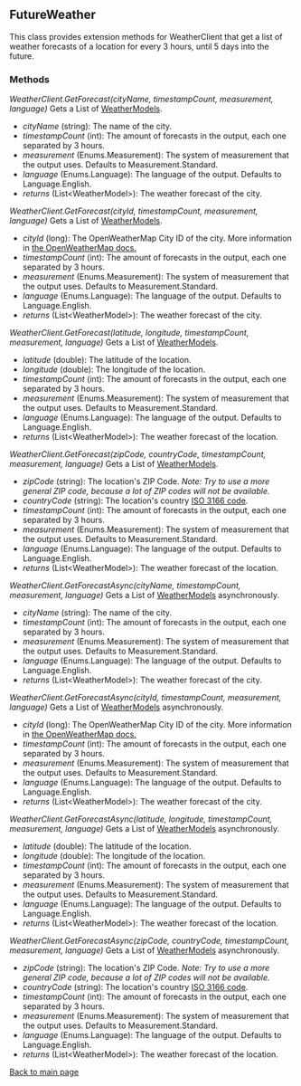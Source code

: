 ## FutureWeather
This class provides extension methods for WeatherClient that get a list of weather forecasts of a location for every 3 hours, until 5 days into the future.
### Methods
*WeatherClient.GetForecast(cityName, timestampCount, measurement, language)*
Gets a List of [WeatherModels](https://eloyespinosa.github.io/Weather.NET/docs/models/weather).
- *cityName* (string): The name of the city.
- *timestampCount* (int): The amount of forecasts in the output, each one separated by 3 hours.
- *measurement* (Enums.Measurement): The system of measurement that the output uses. Defaults to Measurement.Standard.
- *language* (Enums.Language): The language of the output. Defaults to Language.English.
- *returns* (List\<WeatherModel\>): The weather forecast of the city.

*WeatherClient.GetForecast(cityId, timestampCount, measurement, language)*
Gets a List of [WeatherModels](https://eloyespinosa.github.io/Weather.NET/docs/models/weather).
- *cityId* (long): The OpenWeatherMap City ID of the city. More information in [the OpenWeatherMap docs.](https://openweathermap.org/current#cityid)
- *timestampCount* (int): The amount of forecasts in the output, each one separated by 3 hours.
- *measurement* (Enums.Measurement): The system of measurement that the output uses. Defaults to Measurement.Standard.
- *language* (Enums.Language): The language of the output. Defaults to Language.English.
- *returns* (List\<WeatherModel\>): The weather forecast of the city.

*WeatherClient.GetForecast(latitude, longitude, timestampCount, measurement, language)*
Gets a List of [WeatherModels](https://eloyespinosa.github.io/Weather.NET/docs/models/weather).
- *latitude* (double): The latitude of the location.
- *longitude* (double): The longitude of the location.
- *timestampCount* (int): The amount of forecasts in the output, each one separated by 3 hours.
- *measurement* (Enums.Measurement): The system of measurement that the output uses. Defaults to Measurement.Standard.
- *language* (Enums.Language): The language of the output. Defaults to Language.English.
- *returns* (List\<WeatherModel\>): The weather forecast of the location.

*WeatherClient.GetForecast(zipCode, countryCode, timestampCount, measurement, language)*
Gets a List of [WeatherModels](https://eloyespinosa.github.io/Weather.NET/docs/models/weather).
- *zipCode* (string): The location's ZIP Code. *Note: Try to use a more general ZIP code, because a lot of ZIP codes will not be available.*
- *countryCode* (string): The location's country [ISO 3166 code](https://www.iso.org/obp/ui/#search).
- *timestampCount* (int): The amount of forecasts in the output, each one separated by 3 hours.
- *measurement* (Enums.Measurement): The system of measurement that the output uses. Defaults to Measurement.Standard.
- *language* (Enums.Language): The language of the output. Defaults to Language.English.
- *returns* (List\<WeatherModel\>): The weather forecast of the location.

*WeatherClient.GetForecastAsync(cityName, timestampCount, measurement, language)*
Gets a List of [WeatherModels](https://eloyespinosa.github.io/Weather.NET/docs/models/weather) asynchronously.
- *cityName* (string): The name of the city.
- *timestampCount* (int): The amount of forecasts in the output, each one separated by 3 hours.
- *measurement* (Enums.Measurement): The system of measurement that the output uses. Defaults to Measurement.Standard.
- *language* (Enums.Language): The language of the output. Defaults to Language.English.
- *returns* (List\<WeatherModel\>): The weather forecast of the city.

*WeatherClient.GetForecastAsync(cityId, timestampCount, measurement, language)*
Gets a List of [WeatherModels](https://eloyespinosa.github.io/Weather.NET/docs/models/weather) asynchronously.
- *cityId* (long): The OpenWeatherMap City ID of the city. More information in [the OpenWeatherMap docs.](https://openweathermap.org/current#cityid)
- *timestampCount* (int): The amount of forecasts in the output, each one separated by 3 hours.
- *measurement* (Enums.Measurement): The system of measurement that the output uses. Defaults to Measurement.Standard.
- *language* (Enums.Language): The language of the output. Defaults to Language.English.
- *returns* (List\<WeatherModel\>): The weather forecast of the city.

*WeatherClient.GetForecastAsync(latitude, longitude, timestampCount, measurement, language)*
Gets a List of [WeatherModels](https://eloyespinosa.github.io/Weather.NET/docs/models/weather) asynchronously.
- *latitude* (double): The latitude of the location.
- *longitude* (double): The longitude of the location.
- *timestampCount* (int): The amount of forecasts in the output, each one separated by 3 hours.
- *measurement* (Enums.Measurement): The system of measurement that the output uses. Defaults to Measurement.Standard.
- *language* (Enums.Language): The language of the output. Defaults to Language.English.
- *returns* (List\<WeatherModel\>): The weather forecast of the location.

*WeatherClient.GetForecastAsync(zipCode, countryCode, timestampCount, measurement, language)*
Gets a List of [WeatherModels](https://eloyespinosa.github.io/Weather.NET/docs/models/weather) asynchronously.
- *zipCode* (string): The location's ZIP Code. *Note: Try to use a more general ZIP code, because a lot of ZIP codes will not be available.*
- *countryCode* (string): The location's country [ISO 3166 code](https://www.iso.org/obp/ui/#search).
- *timestampCount* (int): The amount of forecasts in the output, each one separated by 3 hours.
- *measurement* (Enums.Measurement): The system of measurement that the output uses. Defaults to Measurement.Standard.
- *language* (Enums.Language): The language of the output. Defaults to Language.English.
- *returns* (List\<WeatherModel\>): The weather forecast of the location.

[Back to main page](https://eloyespinosa.github.io/Weather.NET/)
